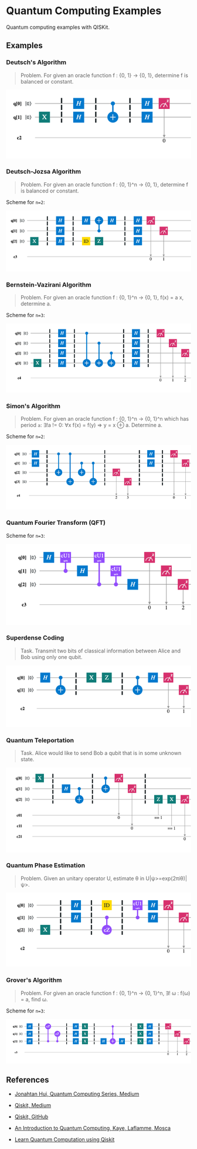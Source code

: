 # Quantum Computing Examples

Quantum computing examples with QISKit.

## Examples

### Deutsch's Algorithm

> Problem. For given an oracle function f : {0, 1} -> {0, 1}, determine f is balanced or constant.

![Deutsch's Algorithm](./circuit_diagrams/01_deutsch.png)

### Deutsch-Jozsa Algorithm

> Problem. For given an oracle function f : {0, 1}^n -> {0, 1}, determine f is balanced or constant.

Scheme for `n=2`:

![Deutsch-Jozsa Algorithm](./circuit_diagrams/02_deutsch_jozsa.png)

### Bernstein-Vazirani Algorithm

> Problem. For given an oracle function f : {0, 1}^n -> {0, 1}, f(x) = a x, determine a.

Scheme for `n=3`:

![Bernstein-Vazirani Algorithm](./circuit_diagrams/03_bernstein_vazirani.png)

### Simon's Algorithm

> Problem. For given an oracle function f : {0, 1}^n -> {0, 1}^n which has period `a`: ∃!a != 0: ∀x f(x) = f(y) => y = x ⊕ a. Determine a.

Scheme for `n=2`:

![Simon's Algorithm](./circuit_diagrams/04_simon.png)

### Quantum Fourier Transform (QFT)

Scheme for `n=3`:

![Quantum Fourier Transform](./circuit_diagrams/05_qft.png)

### Superdense Coding

> Task. Transmit two bits of classical information between Alice and Bob using only one qubit.

![Superdense Coding](./circuit_diagrams/e1_superdense_coding.png)

### Quantum Teleportation

> Task. Alice would like to send Bob a qubit that is in some unknown state.

![Quantum Teleportation](./circuit_diagrams/e2_quantum_teleportation.png)

### Quantum Phase Estimation

> Problem. Given an unitary operator U, estimate θ in U|ψ>=exp(2πiθ)|ψ>.

![Quantum Phase Estimation](./circuit_diagrams/e3_quantum_phase_estimation.png)

### Grover's Algorithm

> Problem. For given an oracle function f : {0, 1}^n -> {0, 1}^n, ∃! ω : f(ω) = a, find ω.

Scheme for `n=3`:

![Grover's Algorithm](./circuit_diagrams/06_grovers_algorithm.png)

## References

* [Jonahtan Hui, Quantum Computing Series, Medium](https://medium.com/@jonathan_hui/qc-quantum-computing-series-10ddd7977abd)

* [Qiskit, Medium](https://medium.com/qiskit)

* [Qiskit, GitHub](https://github.com/Qiskit/qiskit-terra)

* [An Introduction to Quantum Computing, Kaye, ‎Laflamme, Mosca](https://books.google.com.tr/books/about/An_Introduction_to_Quantum_Computing.html?id=8jwVDAAAQBAJ&source=kp_book_description&redir_esc=y)

* [Learn Quantum Computation using Qiskit](https://community.qiskit.org/textbook/)
